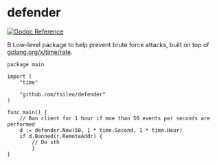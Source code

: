 # defender

[![Godoc Reference](https://godoc.org/github.com/tsileo/defender?status.png)](https://godoc.org/github.com/tsileo/defender)

B
Low-level package to help prevent brute force attacks, built on top of [golang.org/x/time/rate](https://golang.org/x/time/rate).

```
package main

import (
	"time"

	"github.com/tsileo/defender"
)

func main() {
	// Ban client for 1 hour if moe than 50 events per seconds are performed
	d := defender.New(50, 1 * time.Second, 1 * time.Hour)
	if d.Banned(r.RemoteAddr) {
		// Do sth
        }
}
```

